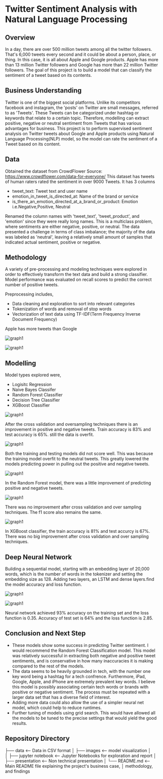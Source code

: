 # Twitter Sentiment Analysis with Natural Language Processing



## Overview

In a day, there are over 500 million tweets among all the twitter followers. That's 6,000 tweets every second and it could be about a person, place, or thing. In this case, it is all about Apple and Google products. Apple has more than 13 million Twitter followers and Google has more than 22 million Twitter followers. The goal of this project is to build a model that can classify the sentiment of a tweet based on its contents. 



## Business Understanding

Twitter is one of the biggest social platforms. Unlike its competitors facebook and instagram, the 'posts' on Twitter are small messages, referred to as 'Tweets'. These Tweets can be categorized under hashtag or keywords that relate to a certain topic. Therefore, modelling can extract positive, negative or neutral sentiment from Tweets that has various advantages for business.   This project is to perform supervised sentiment analysis on Twitter tweets about Google and Apple products using Natural Language Processing(NLP) model, so the model can rate the sentiment of a Tweet based on its content.



## Data 

Obtained the dataset from CrowdFlower
Source: https://www.crowdflower.com/data-for-everyone/
This dataset has tweets of human raters rated the sentiment in over 9000 Tweets. It has 3 columns

- tweet_text: Tweet text and user name
- emotion_in_tweet_is_directed_at: Name of the brand or service
- is_there_an_emotion_directed_at_a_brand_or_product: Emotion i.e.Negative,Positive, Neutral

Renamed the column names with 'tweet_text', 'tweet_product', and 'emotion' since they were really long names. This is a multiclass problem, where sentiments are either negative, positive, or neutral. The data presented a challenge in terms of class imbalance; the majority of the data was labeled as 'neutral', leaving a relatively small amount of samples that indicated actual sentiment, positive or negative.



## Methodology

A variety of pre-processing and modeling techniques were explored in order to effectively transform the text data and build a strong classifier. Model performance was evaluated on recall scores to predict the correct number of positive tweets. 


Preprocessing includes,

- Data cleaning and exploration to sort into relevant categories
- Tokenization of words and removal of stop words
- Vectorization of text data using TF-IDF(Term Frequency Inverse Document Frequency)

Apple has more tweets than Google

![graph1](Images/Apple-Google-tweets.png)

![graph1](tweet-emotions.png)

## Modelling

Model types explored were,

- Logisitc Regression
- Naive Bayes Classifer
- Random Forest Classifier
- Decision Tree Classifier
- XGBoost Classifier

![graph1](Images/log-reg.png)

After the cross validation and oversampling techniques there is an improvement in positive and negative tweets. Train accuracy is 83% and test accuracy is 65%. still the data is overfit.

![graph1](Images/naive-bayes.png)

Both the training and testing models did not score well. This was because the training model overfit to the neutral tweets. This greatly lowered the models predicting power in pulling out the positive and negative tweets.

![graph1](Images/random-forest.png)

In the Random Forest model, there was a little improvement of predicting positive and negative tweets.

![graph1](Images/decision-tree.png)

There was no improvement after cross validation and over sampling techniques. The f1 score also remains the same. 

![graph1](Images/xgboost.png)

In XGBoost classifier, the train accuracy is 81% and test accurcy is 67%. There was no big improvement after cross validation and over sampling techniques. 


## Deep Neural Network

Building a sequential model, starting with an embedding layer of 20,000 words, which is the number of words in the tokenizer and setting the embedding size as 128. Adding two layers, an LSTM and dense layers.find the model accuracy and loss function.


![graph1](Images/model-accuracy.png)

![graph1](Images/model-loss.png)

Neural network achieved 93% accuracy on the training set and the loss function is 0.35. Accuracy of test set is 64% and the loss function is 2.85.


## Conclusion and Next Step

- These models show some success in predicting Twitter sentiment. I would recommend the Random Forest Classification model. This model was relatively successful in extracting both negative and positive tweet sentiments, and is conservative in how many inaccuracies it is making compared to the rest of the models. 
- The data seems to be heavily grounded in tech, with the number one key word being a hashtag for a tech confrence. Furthermore, iPad, Google, Apple, and iPhone are extremely prevalent key words. I believe this model is possibly associating certain tech words or brands with positive or negative sentiment. The process must be repeated with a larger data set that has a diverse field of interest.
- Adding more data could also allow the use of a simpler neural net model, which could help to reduce runtimes.
- Further tuning of models using grid search. This would have allowed all the models to be tuned to the precise settings that would yield the good results.




## Repository Directory


├── data             <-- Data in CSV format
│
├── images           <-- model visualization
│   
│
├── jupyter notebook        <-- Jupyter Notebooks for exploration and report
│   
├── presentation     <-- Non technical presentation
│
└── README.md        <-- Main README file explaining the project's business case,
│                        methodology, and findings